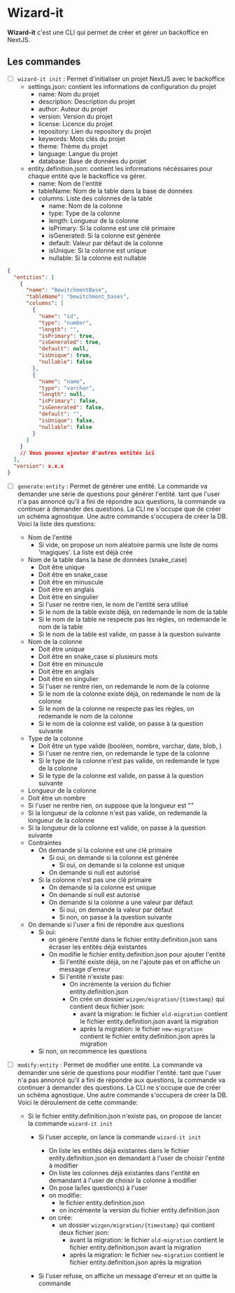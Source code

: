# Wizard-it
__Wizard-it__ c'est une CLI qui permet de créer et gérer un backoffice en NextJS. 

## Les commandes 
- [ ] `wizard-it init` : Permet d'initialiser un projet NextJS avec le backoffice
  - settings.json: contient les informations de configuration du projet
    - name: Nom du projet
    - description: Description du projet
    - author: Auteur du projet
    - version: Version du projet
    - license: Licence du projet
    - repository: Lien du repository du projet
    - keywords: Mots clés du projet
    - theme: Thème du projet
    - language: Langue du projet
    - database: Base de données du projet
  - entity.definition.json: contient les informations nécéssaires pour chaque entité que le backoffice va gérer.
    - name: Nom de l'entité
    - tableName: Nom de la table dans la base de données
    - columns: Liste des colonnes de la table
      - name: Nom de la colonne
      - type: Type de la colonne
      - length: Longueur de la colonne
      - isPrimary: Si la colonne est une clé primaire
      - isGenerated: Si la colonne est générée
      - default: Valeur par défaut de la colonne
      - isUnique: Si la colonne est unique
      - nullable: Si la colonne est nullable
      
```json
{
  "entities": [
    {
      "name": "BewitchmentBase",
      "tableName": "bewitchment_bases",
      "columns": [
        {
          "name": "id",
          "type": "number",
          "length": "",
          "isPrimary": true,
          "isGenerated": true,
          "default": null,
          "isUnique": true,
          "nullable": false
        },
        {
          "name": "name",
          "type": "varchar",
          "length": null,
          "isPrimary": false,
          "isGenerated": false,
          "default": "",
          "isUnique": false,
          "nullable": false
        }
      ]
    }
    // Vous pouvez ajouter d'autres entités ici
  ],
  "version": x.x.x
}

```  
- [ ] `generate:entity` : Permet de générer une entité. La commande va demander une série de questions pour générer l'entité. tant que l'user n'a pas annoncé qu'il a fini de répondre aux questions, la commande va continuer à demander des questions. La CLI ne s'occupe que de créer un schéma agnostique. Une autre commande s'occupera de créer la DB. Voici la liste des questions:

  - Nom de l'entité
    - Si vide, on propose un nom aléatoire parmis une liste de noms 'magiques'. La liste est déjà crée
  - Nom de la table dans la base de données (snake_case) 
    - Doit être unique
    - Doit être en snake_case
    - Doit être en minuscule
    - Doit être en anglais
    - Doit être en singulier
    - Si l'user ne rentre rien, le nom de l'entité sera utilisé
    - Si le nom de la table existe déjà, on redemande le nom de la table
    - Si le nom de la table ne respecte pas les règles, on redemande le nom de la table
    - Si le nom de la table est valide, on passe à la question suivante
  - Nom de la colonne
    - Doit être unique
    - Doit être en snake_case si plusieurs mots
    - Doit être en minuscule
    - Doit être en anglais
    - Doit être en singulier
    - Si l'user ne rentre rien, on redemande le nom de la colonne
    - Si le nom de la colonne existe déjà, on redemande le nom de la colonne
    - Si le nom de la colonne ne respecte pas les règles, on redemande le nom de la colonne
    - Si le nom de la colonne est valide, on passe à la question suivante
  - Type de la colonne
    - Doit être un type valide (booléen, nombre, varchar, date, blob,  )
    - Si l'user ne rentre rien, on redemande le type de la colonne
    - Si le type de la colonne n'est pas valide, on redemande le type de la colonne
    - Si le type de la colonne est valide, on passe à la question suivante 
  -  Longueur de la colonne
    - Doit être un nombre
    - Si l'user ne rentre rien, on suppose que la longueur est ""
    - Si la longueur de la colonne n'est pas valide, on redemande la longueur de la colonne
    - Si la longueur de la colonne est valide, on passe à la question suivante
  - Contraintes
    - On demande si la colonne est une clé primaire
      - Si oui, on demande si la colonne est générée
        - Si oui, on demande si la colonne est unique
      - On demande si null est autorisé
    - Si la colonne n'est pas une clé primaire
      - On demande si la colonne est unique
      - On demande si null est autorisé
      - On demande si la colonne a une valeur par défaut
        - Si oui, on demande la valeur par défaut
        - Si non, on passe à la question suivante
  - On demande si l'user a fini de répondre aux questions
    - Si oui:
      -  on génère l'entité dans le fichier entity.definition.json sans écraser les entités déjà existantes
      -  On modifie le fichier entity.definition.json pour ajouter l'entité
         - Si l'entité existe déjà, on ne l'ajoute pas et on affiche un message d'erreur
         - Si l'entité n'existe pas: 
           - On incrémente la version du fichier entity.definition.json 
           - On crée un dossier `wizgen/migration/{timestamp}` qui contient deux fichier json: 
             - avant la migration: le fichier `old-migration` contient le fichier entity.definition.json avant la migration
             - après la migration: le fichier `new-migration` contient le fichier entity.definition.json après la migration
    - Si non, on recommence les questions


- [ ] `modify:entity` : Permet de modifier une entité. La commande va demander une série de questions pour modifier l'entité. tant que l'user n'a pas annoncé qu'il a fini de répondre aux questions, la commande va continuer à demander des questions. La CLI ne s'occupe que de créer un schéma agnostique. Une autre commande s'occupera de créer la DB.  Voici le déroulement de cette commande:
  - Si le fichier entity.definition.json n'existe pas, on propose de lancer la commande `wizard-it init`
    - Si l'user accepte, on lance la commande `wizard-it init`
      - On liste les entités déjà existantes dans le fichier entity.definition.json en demandant à l'user de choisir l'entité à modifier
      - On liste les colonnes déjà existantes dans l'entité en demandant à l'user de choisir la colonne à modifier
      - On pose la/les question(s) à l'user
      - on modifie:
        - le fichier entity.definition.json
        - on incrémente la version du fichier entity.definition.json
      - on crée: 
        - un dossier `wizgen/migration/{timestamp}` qui contient deux fichier json: 
          - avant la migration: le fichier `old-migration` contient le fichier entity.definition.json avant la migration
          - après la migration: le fichier `new-migration` contient le fichier entity.definition.json après la migration
  
    - Si l'user refuse, on affiche un message d'erreur et on quitte la commande
  